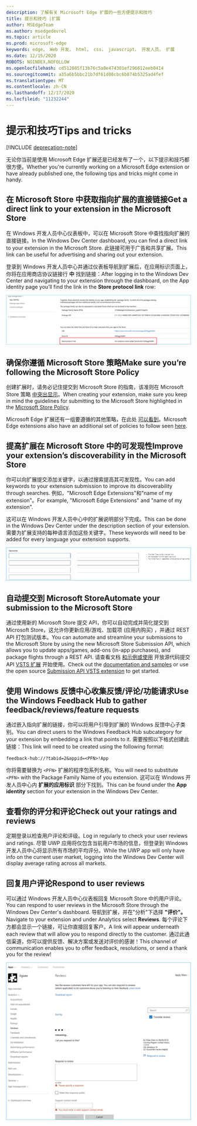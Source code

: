 ```yaml
---
description: 了解有关 Microsoft Edge 扩展的一些方便提示和技巧
title: 提示和技巧 |扩展
author: MSEdgeTeam
ms.author: msedgedevrel
ms.topic: article
ms.prod: microsoft-edge
keywords: edge， Web 开发， html， css， javascript， 开发人员， 扩展
ms.date: 12/15/2020
ROBOTS: NOINDEX,NOFOLLOW
ms.openlocfilehash: cd512085f13b76c5a8e474301ef296612eeb0414
ms.sourcegitcommit: a35a6b5bbc21b7df61d08cbc6b074b5325ad4fef
ms.translationtype: MT
ms.contentlocale: zh-CN
ms.lasthandoff: 12/17/2020
ms.locfileid: "11232244"
---
```

# <span data-ttu-id="ac550-104">提示和技巧</span><span class="sxs-lookup"><span data-stu-id="ac550-104">Tips and tricks</span></span>  

[!INCLUDE [deprecation-note](includes/deprecation-note.md)]  

<span data-ttu-id="ac550-105">无论你当前是使用 Microsoft Edge 扩展还是已经发布了一个，以下提示和技巧都很方便。</span><span class="sxs-lookup"><span data-stu-id="ac550-105">Whether you're currently working on a Microsoft Edge extension or have already published one, the following tips and tricks might come in handy.</span></span>

## <span data-ttu-id="ac550-106">在 Microsoft Store 中获取指向扩展的直接链接</span><span class="sxs-lookup"><span data-stu-id="ac550-106">Get a direct link to your extension in the Microsoft Store</span></span>

<span data-ttu-id="ac550-107">在 Windows 开发人员中心仪表板中，可以在 Microsoft Store 中查找指向扩展的直接链接。</span><span class="sxs-lookup"><span data-stu-id="ac550-107">In the Windows Dev Center dashboard, you can find a direct link to your extension in the Microsoft Store.</span></span> <span data-ttu-id="ac550-108">此链接可用于广告和共享扩展。</span><span class="sxs-lookup"><span data-stu-id="ac550-108">This link can be useful for advertising and sharing out your extension.</span></span>

<span data-ttu-id="ac550-109">登录到 Windows 开发人员中心并通过仪表板导航到扩展后，在应用标识页面上，你将在应用商店协议链接行 **中** 找到链接：</span><span class="sxs-lookup"><span data-stu-id="ac550-109">After logging in to the Windows Dev Center and navigating to your extension through the dashboard, on the App identity page you’ll find the link in the **Store protocol link** row:</span></span>

![存储协议链接](./media/store-link.png)
 
## <span data-ttu-id="ac550-111">确保你遵循 Microsoft Store 策略</span><span class="sxs-lookup"><span data-stu-id="ac550-111">Make sure you’re following the Microsoft Store Policy</span></span>

<span data-ttu-id="ac550-112">创建扩展时，请务必记住提交到 Microsoft Store 的指南，该准则在 Microsoft Store 策略 [中突出显示](https://msdn.microsoft.com/library/windows/apps/dn764944.aspx)。</span><span class="sxs-lookup"><span data-stu-id="ac550-112">When creating your extension, make sure you keep in mind the guidelines for submitting to the Microsoft Store highlighted in the [Microsoft Store Policy](https://msdn.microsoft.com/library/windows/apps/dn764944.aspx).</span></span> 
 
<span data-ttu-id="ac550-113">Microsoft Edge 扩展还有一组要遵循的其他策略，在此处 [可以看到](https://msdn.microsoft.com/library/windows/apps/dn764944.aspx#pol_10_12)。</span><span class="sxs-lookup"><span data-stu-id="ac550-113">Microsoft Edge extensions also have an additional set of policies to follow seen [here](https://msdn.microsoft.com/library/windows/apps/dn764944.aspx#pol_10_12).</span></span>

## <span data-ttu-id="ac550-114">提高扩展在 Microsoft Store 中的可发现性</span><span class="sxs-lookup"><span data-stu-id="ac550-114">Improve your extension’s discoverability in the Microsoft Store</span></span>

<span data-ttu-id="ac550-115">你可以向扩展提交添加关键字，以通过搜索提高其可发现性。</span><span class="sxs-lookup"><span data-stu-id="ac550-115">You can add keywords to your extension submission to improve its discoverability through searches.</span></span> <span data-ttu-id="ac550-116">例如，"Microsoft Edge Extensions"和"name of my extension"。</span><span class="sxs-lookup"><span data-stu-id="ac550-116">For example, "Microsoft Edge Extensions" and "name of my extension".</span></span> 

<span data-ttu-id="ac550-117">这可以在 Windows 开发人员中心中的扩展说明部分下完成。</span><span class="sxs-lookup"><span data-stu-id="ac550-117">This can be done in the Windows Dev Center under the description section of your extension.</span></span> <span data-ttu-id="ac550-118">需要为扩展支持的每种语言添加这些关键字。</span><span class="sxs-lookup"><span data-stu-id="ac550-118">These keywords will need to be added for every language your extension supports.</span></span>

![提交评价回复 - 关键字](./media/keywords.png)

## <span data-ttu-id="ac550-120">自动提交到 Microsoft Store</span><span class="sxs-lookup"><span data-stu-id="ac550-120">Automate your submission to the Microsoft Store</span></span>

<span data-ttu-id="ac550-121">通过使用新的 Microsoft Store 提交 API，你可以自动完成并简化提交到 Microsoft Store，这允许你更新应用/游戏、加载项 (应用内购买) ，并通过 REST API 打包测试版本。</span><span class="sxs-lookup"><span data-stu-id="ac550-121">You can automate and streamline your submissions to the Microsoft Store by using the new Microsoft Store Submission API, which allows you to update apps/games, add-ons (in-app purchases), and package flights through a REST API.</span></span> <span data-ttu-id="ac550-122">请查看文档 [和示例或使用](https://docs.microsoft.com/windows/uwp/monetize/create-and-manage-submissions-using-windows-store-services) 开放源代码提交 API [VSTS 扩展](https://github.com/Microsoft/windows-dev-center-vsts-extension) 开始使用。</span><span class="sxs-lookup"><span data-stu-id="ac550-122">Check out the [documentation and samples](https://docs.microsoft.com/windows/uwp/monetize/create-and-manage-submissions-using-windows-store-services) or use the open source [Submission API VSTS extension](https://github.com/Microsoft/windows-dev-center-vsts-extension) to get started.</span></span>

## <span data-ttu-id="ac550-123">使用 Windows 反馈中心收集反馈/评论/功能请求</span><span class="sxs-lookup"><span data-stu-id="ac550-123">Use the Windows Feedback Hub to gather feedback/reviews/feature requests</span></span>

<span data-ttu-id="ac550-124">通过嵌入指向扩展的链接，你可以将用户引导到扩展的 Windows 反馈中心子类别。</span><span class="sxs-lookup"><span data-stu-id="ac550-124">You can direct users to the Windows Feedback Hub subcategory for your extension by embedding a link that points to it.</span></span> <span data-ttu-id="ac550-125">需要按照以下格式创建此链接：</span><span class="sxs-lookup"><span data-stu-id="ac550-125">This link will need to be created using the following format:</span></span> 

```text
feedback-hub://?tabid=2&appid=<PFN>!App
```  

<span data-ttu-id="ac550-126">你将需要替换为 `<PFN>` 扩展的程序包系列名称。</span><span class="sxs-lookup"><span data-stu-id="ac550-126">You will need to substitute `<PFN>` with the Package Family Name of you extension.</span></span> <span data-ttu-id="ac550-127">这可以在 Windows 开发人员中心内 **扩展的应用标识** 部分下找到。</span><span class="sxs-lookup"><span data-stu-id="ac550-127">This can be found under the **App identity** section for your extension in the Windows Dev Center.</span></span>

## <span data-ttu-id="ac550-128">查看你的评分和评论</span><span class="sxs-lookup"><span data-stu-id="ac550-128">Check out your ratings and reviews</span></span>

<span data-ttu-id="ac550-129">定期登录以检查用户评论和评级。</span><span class="sxs-lookup"><span data-stu-id="ac550-129">Log in regularly to check your user reviews and ratings.</span></span> <span data-ttu-id="ac550-130">尽管 UWP 应用将仅包含当前用户市场的信息，但登录到 Windows 开发人员中心将显示所有市场的平均评分。</span><span class="sxs-lookup"><span data-stu-id="ac550-130">While the UWP app will only have info on the current user market, logging into the Windows Dev Center will display average rating across all markets.</span></span>

## <span data-ttu-id="ac550-131">回复用户评论</span><span class="sxs-lookup"><span data-stu-id="ac550-131">Respond to user reviews</span></span>

<span data-ttu-id="ac550-132">可以通过 Windows 开发人员中心仪表板回复 Microsoft Store 中的用户评论。</span><span class="sxs-lookup"><span data-stu-id="ac550-132">You can respond to user reviews in the Microsoft Store through the Windows Dev Center's dashboard.</span></span> <span data-ttu-id="ac550-133">导航到扩展，并在"分析"下选择 **"评价"。**</span><span class="sxs-lookup"><span data-stu-id="ac550-133">Navigate to your extension and under Analytics select **Reviews**.</span></span> <span data-ttu-id="ac550-134">每个评论下方都会显示一个链接，可让你直接回复客户。</span><span class="sxs-lookup"><span data-stu-id="ac550-134">A link will appear underneath each review that will allow you to respond directly to the customer.</span></span> <span data-ttu-id="ac550-135">通过此通信渠道，你可以提供反馈、解决方案或发送对评价的感谢！</span><span class="sxs-lookup"><span data-stu-id="ac550-135">This channel of communication enables you to offer feedback, resolutions, or send a thank you for the review!</span></span>

![提交评价回复](./media/reviews.png)
